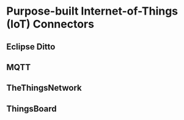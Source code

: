# Purpose-built Internet-of-Things (IoT) Connectors

## Eclipse Ditto

## MQTT

## TheThingsNetwork

## ThingsBoard
